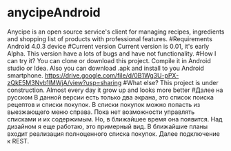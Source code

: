 # anycipeAndroid
Anycipe is an open source service's client for managing recipes, ingredients and shopping list of products with professional features. 
#Requirements
Android 4.0.3 device
#Current version
Current version is 0.01, it's early Alpha. 
This version have a lots of bugs and have not functionality.
#How I can try it?
You can clone or download this project. Compile it in Android studio or Idea.
Also you can download .apk and install to you Android smartphone.
https://drive.google.com/file/d/0B1Wg3U-pPX-zQkE5M3Nvb1lMWjA/view?usp=sharing
#What else?
This project is under construction. Almost every day it grow up and looks more better
#Далее на русском
В данной версии есть только два экрана, это список поиска рецептов и списки покупок. В списки покупок можно попасть из выезжающего меню справа. Пока нет возможности управлять списками и их содержимым. Но, в ближайшее время она появится.
Над дизайном я еще работаю, это примерный вид. 
В ближайшие планы входит реализация полноценного списка покупок. Далее подключение к REST.
